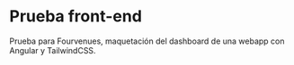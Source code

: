 # Prueba front-end
 Prueba para Fourvenues, maquetación del dashboard de una webapp con Angular y TailwindCSS.
